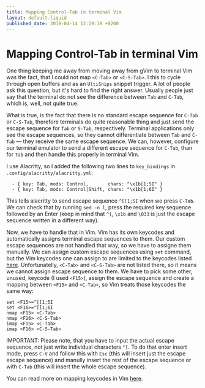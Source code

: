 ```yaml
---
title: Mapping Control-Tab in terminal Vim
layout: default.liquid
published_date: 2019-04-14 12:19:18 +0200
---
```

# Mapping Control-Tab in terminal Vim

One thing keeping me away from moving away from gVim to terminal Vim was the fact, that I could not map `<C-Tab>` or `<C-S-Tab>`. I this to cycle through open buffers and as an `UltiSnips` snippet trigger. A lot of people ask this question, but it's hard to find the right answer. Usually people just say that the terminal do not see the difference between `Tab` and `C-Tab`, which is, well, not quite true.

What is true, is the fact that there is no standard escape sequence for `C-Tab` or `C-S-Tab`, therefore terminals do quite reasonable thing and just send the escape sequence for `Tab` or `S-Tab`, respectively. Terminal applications only see the escape sequences, so they cannot differentiate between `Tab` and `C-Tab` — they receive the same escape sequence. We can, however, configure our terminal emulator to send a different escape sequence for `C-Tab`, than for `Tab` and then handle this properly in terminal Vim.

I use Alacritty, so I added the following two lines to `key_bindings` in `.config/alacritty/alacritty.yml`:

```
  - { key: Tab, mods: Control,       chars: "\x1b[1;5I" }
  - { key: Tab, mods: Control|Shift, chars: "\x1b[1;6I" }
```

This tells alacritty to send escape sequence `^[[1;5I` when we press `C-Tab`. We can check that by running `sed -n l`, press the required key sequence followed by an Enter (keep in mind that `^[`, `\x1b` and `\033` is just the escape sequence written in a different way).

Now, we have to handle that in Vim. Vim has its own keycodes and automatically assigns terminal escape sequences to them. Our custom escape sequences are not handled that way, so we have to assigne them manually. We can assign custom escape sequences using `set` command, but the Vim keycodes one can assign to are limited to the keycodes listed [here](http://vimdoc.sourceforge.net/htmldoc/term.html#t_ku). Unfortunatelly, `<C-Tab>` and `<C-S-Tab>` are not listed there, so it means we cannot assign escape sequence to them. We have to pick some other, unused, keycode (I used `<F15>`), assign the escape sequence and create a mapping between `<F15>` and `<C-Tab>`, so Vim treats those keycodes the same way:

```
set <F15>=^[[1;5I
set <F16>=^[[1;6I
nmap <F15> <C-Tab>
nmap <F16> <C-S-Tab>
imap <F15> <C-Tab>
imap <F16> <C-S-Tab>
```

IMPORTANT: Please note, that you have to input the actual escape sequence, not just write individual characters `^[`. To do that enter insert mode, press `C-V` and follow this with `Esc` (this will insert just the escape escape sequence) and manully insert the rest of the escape sequence or with `C-Tab` (this will insert the whole escape sequence).

You can read more on mapping keycodes in Vim [here](https://vim.fandom.com/wiki/Mapping_fast_keycodes_in_terminal_Vim).

